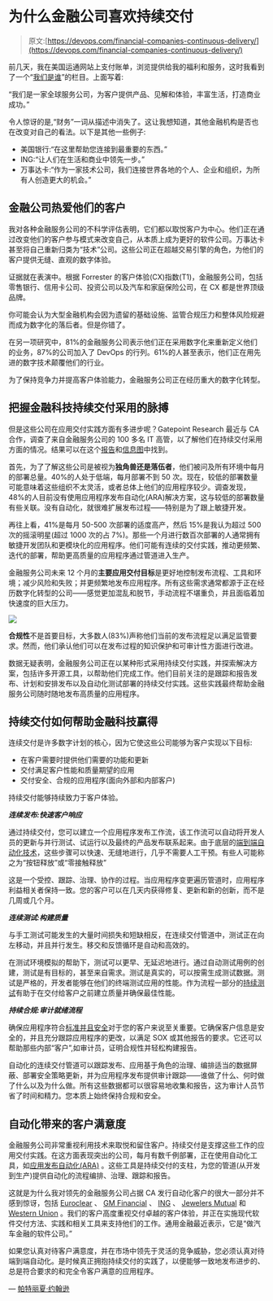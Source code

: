 # 为什么金融公司喜欢持续交付

> 原文:[https://devops.com/financial-companies-continuous-delivery/](https://devops.com/financial-companies-continuous-delivery/)

前几天，我在美国运通网站上支付账单，浏览提供给我的福利和服务，这时我看到了一个“[我们是谁](http://about.americanexpress.com/?inav=footer_about_american_express)”的栏目。上面写着:

“我们是一家全球服务公司，为客户提供产品、见解和体验，丰富生活，打造商业成功。”

令人惊讶的是,“财务”一词从描述中消失了。这让我想知道，其他金融机构是否也在改变对自己的看法。以下是其他一些例子:

*   美国银行:“在这里帮助您连接到最重要的东西。”
*   ING:“让人们在生活和商业中领先一步。”
*   万事达卡:“作为一家技术公司，我们连接世界各地的个人、企业和组织，为所有人创造更大的机会。”

## **金融公司热爱他们的客户**

我对各种金融服务公司的不科学评估表明，它们都以取悦客户为中心。他们正在通过改变他们的客户参与模式来改变自己，从本质上成为更好的软件公司。万事达卡甚至将自己重新归类为“技术”公司。这些公司正在超越交易引擎的角色，为他们的客户提供无缝、直观的数字体验。

证据就在表演中。根据 Forrester 的客户体验(CX)指数(T1)，金融服务公司，包括零售银行、信用卡公司、投资公司以及汽车和家庭保险公司，在 CX 都是世界顶级品牌。

你可能会认为大型金融机构会因为遗留的基础设施、监管合规压力和整体风险规避而成为数字化的落后者。但是你错了。

在另一项研究中，81%的金融服务公司表示他们正在采用数字化来重新定义他们的业务，87%的公司加入了 DevOps 的行列。61%的人甚至表示，他们正在用先进的数字技术颠覆他们的行业。

为了保持竞争力并提高客户体验能力，金融服务公司正在经历重大的数字化转型。

## **把握金融科技持续交付采用的脉搏**

但是这些公司在应用交付实践方面有多进步呢？Gatepoint Research 最近与 CA 合作，调查了来自金融服务公司的 100 多名 IT 高管，以了解他们在持续交付采用方面的情况。结果可以在这个[报告](http://transform.ca.com/release-automation-survey-results.html)和[信息图](http://transform.ca.com/release-automation-survey-infographic.html)中找到。

首先，为了了解这些公司是被视为**独角兽还是落伍者**，他们被问及所有环境中每月的部署总量。40%的人处于低端，每月部署不到 50 次。现在，较低的部署数量可能意味着这些组织不太灵活，或者总体上他们的应用程序较少。调查发现，48%的人目前没有使用应用程序发布自动化(ARA)解决方案，这与较低的部署数量有些关联。没有自动化，就很难扩展发布过程——特别是为了跟上敏捷开发。

再往上看，41%是每月 50-500 次部署的适度高产，然后 15%是我认为超过 500 次的摇滚明星(超过 1000 次的占 7%)。那些一个月进行数百次部署的人通常拥有敏捷开发团队和更模块化的应用程序。他们可能有连续的交付实践，推动更频繁、迭代的部署，帮助更高质量的应用程序通过管道进入生产。

金融服务公司未来 12 个月的**主要应用交付目标**是更好地控制发布流程、工具和环境；减少风险和失败；并更频繁地发布应用程序。所有这些需求通常都源于正在经历数字化转型的公司——感觉更加混乱和脱节，手动流程不堪重负，并且面临着加快速度的巨大压力。

![](../Images/12fc082198923cae345037d559ceff4d.png)

**合规性**不是首要目标，大多数人(83%)声称他们当前的发布流程足以满足监管要求。然而，他们承认他们可以在发布过程的知识保护和可审计性方面进行改进。

数据无疑表明，金融服务公司正在以某种形式采用持续交付实践，并探索解决方案，包括许多开源工具，以帮助他们完成工作。他们目前关注的是跟踪和报告发布、计划和安排发布以及自动化测试部署的持续交付实践。这些实践最终帮助金融服务公司随时随地发布高质量的应用程序。

## **持续交付如何帮助金融科技赢得**

连续交付是许多数字计划的核心，因为它使这些公司能够为客户实现以下目标:

*   在客户需要时提供他们需要的功能和更新
*   交付满足客户性能和质量期望的应用
*   交付安全、合规的应用程序(面向外部和内部客户)

持续交付能够持续致力于客户体验。

***连续发布:快速客户响应***

通过持续交付，您可以建立一个应用程序发布工作流，该工作流可以自动将开发人员的更新与并行测试、试运行以及最终的产品发布联系起来。由于底层的[端到端自动化技术](https://www.ca.com/us/products/application-deployment.html)，这些步骤可以快速、无缝地进行，几乎不需要人工干预。有些人可能称之为“按钮释放”或“零接触释放”

这是一个受控、跟踪、治理、协作的过程。当应用程序变更遍历管道时，应用程序利益相关者保持一致。您的客户可以在几天内获得修复、更新和新的创新，而不是几周或几个月。

***连续测试:构建质量***

与手工测试可能发生的大量时间损失和短缺相反，在连续交付管道中，测试正在向左移动，并且并行发生。移交和反馈循环是自动和高效的。

在测试环境模拟的帮助下，测试可以更早、无延迟地进行。通过自动测试用例的创建，测试是有目标的，甚至来自需求。测试是真实的，可以按需生成测试数据。测试是严格的，开发者能够在他们的终端测试应用的性能。作为流程一部分的[持续测试](https://www.ca.com/us/products/continuous-testing.html)有助于在交付给客户之前建立质量并确保最佳性能。

***持续合规:审计就绪流程***

确保应用程序符合[标准并且安全](http://transform.ca.com/derisking-devops-executive-brief.html)对于您的客户来说至关重要。它确保客户信息是安全的，并且充分跟踪应用程序的更改，以满足 SOX 或其他报告的要求。它还可以帮助那些内部“客户”,如审计员，证明合规性并轻松构建报告。

自动化的连续交付管道可以跟踪发布、应用基于角色的治理、编排适当的数据屏蔽、部署安全策略更新，并为应用程序发布提供审计跟踪——谁做了什么、何时做了什么以及为什么做。所有这些数据都可以很容易地收集和报告，这为审计人员节省了时间和精力。您本质上始终保持合规和安全。

## **自动化带来的客户满意度**

金融服务公司非常重视利用技术来取悦和留住客户。持续交付是支撑这些工作的应用交付实践。在这方面表现突出的公司，每月有数千例部署，正在使用自动化工具，如[应用发布自动化(ARA)](https://www.ca.com/us/products/ca-release-automation.html) 。这些工具是持续交付的支柱，为您的管道(从开发到生产)提供自动化的流程编排、治理、跟踪和报告。

这就是为什么我对领先的金融服务公司占据 CA 发行自动化客户的很大一部分并不感到惊讶，包括 [Euroclear](https://www.youtube.com/watch?v=Nu_xLXBHxRU) 、 [GM Financial](https://www.youtube.com/watch?v=BAHGDGQ7OIc) 、 [ING](https://www.youtube.com/watch?v=as20wS2rG1o) 、 [Jewelers Mutual](https://youtu.be/sTh6HRh_-dM) 和 [Western Union](https://www.youtube.com/watch?v=JW2eukJuOqw) 。我们的客户高度重视交付卓越的客户体验，并正在实施现代软件交付方法、实践和相关工具来支持他们的工作。通用金融最近表示，它是“做汽车金融的软件公司。”

如果您认真对待客户满意度，并在市场中领先于灵活的竞争威胁，您必须认真对待端到端自动化。是时候真正拥抱持续交付的实践了，以便能够一致地发布进步的、总是符合要求的和完全令客户满意的应用程序。

— [帕特丽夏·约翰逊](https://devops.com/author/patricia-johnson/)